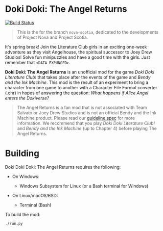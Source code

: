# Doki Doki: The Angel Returns
[![Build Status](https://travis-ci.org/ProjectAliceDev/the-angel-returns.svg?branch=nova-scotia)](https://travis-ci.org/ProjectAliceDev/the-angel-returns)

> This is the for the branch `nova-scotia`, dedicated to the developments of Project Nova and Project Scotia.

It's spring break! Join the Literature Club girls in an exciting one-week adventure as they visit Angelhouse, the spiritual successor to Joey Drew Studios! Solve fun minipuzzles and have a good time with the girls. Just remember that `<DATA EXPUNGED>`.

**Doki Doki: The Angel Returns** is an unofficial mod for the game _Doki Doki Literature Club!_ that takes place after the events of the game and _Bendy and the Ink Machine_. This mod is the result of an experiment to bring a character from one game to another with a Character File Format converter (.chr) in hopes of answering the question: _What happens if Alice Angel enters the Dokiverse?_

> The Angel Returns is a fan mod that is not associated with Team Salvato or Joey Drew Studios and is not an official Bendy and the Ink Machine product. Please read our [guideline spec](https://theangelreturns.aliceos.app/policies.html) for more information. We recommend that you play _Doki Doki Literature Club!_ and _Bendy and the Ink Machine_ (up to Chapter 4) before playing The Angel Returns.

# Building
Doki Doki Doki: The Angel Returns requires the following:

 - On Windows:
   - Windows Subsystem for Linux (or a Bash terminal for Windows)

 - On Linux/macOS/BSD:
   - Terminal (Bash)

To build the mod:
```bash
./run.py
```